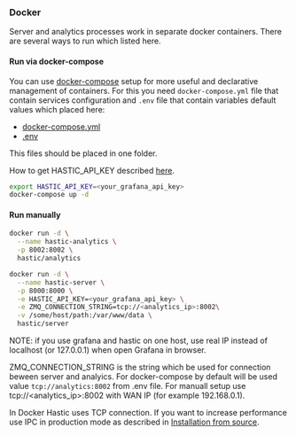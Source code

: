 ### Docker

Server and analytics processes work in separate docker containers. There are several ways to run which listed here.

#### Run via docker-compose

 You can use [docker-compose](https://docs.docker.com/compose/) setup for more useful and declarative management of containers. For this you need `docker-compose.yml` file that contain services configuration and `.env` file that contain variables default values which placed here:  
* [docker-compose.yml](https://github.com/hastic/hastic-server/blob/master/docker-compose.yml)  
* [.env](https://github.com/hastic/hastic-server/blob/master/.env)  

This files should be placed in one folder.


 How to get HASTIC_API_KEY described [here](https://github.com/hastic/hastic-server/wiki/Get-HASTIC_API_KEY).

```bash
export HASTIC_API_KEY=<your_grafana_api_key>
docker-compose up -d
```

#### Run manually
```bash
docker run -d \
  --name hastic-analytics \
  -p 8002:8002 \
  hastic/analytics

docker run -d \
  --name hastic-server \
  -p 8000:8000 \
  -e HASTIC_API_KEY=<your_grafana_api_key> \
  -e ZMQ_CONNECTION_STRING=tcp://<analytics_ip>:8002\
  -v /some/host/path:/var/www/data \
  hastic/server
```

NOTE: if you use grafana and hastic on one host, use real IP instead of localhost (or 127.0.0.1) when open Grafana in browser.

ZMQ_CONNECTION_STRING is the string which be used for connection beween server and analyics. For docker-compose by default will be used value `tcp://analytics:8002` from .env file. For manuall setup use tcp://<analytics_ip>:8002 with WAN IP (for example 192.168.0.1).

In Docker Hastic uses TCP connection. If you want to increase performance use IPC in production mode as described in [Installation from source](https://github.com/hastic/hastic-server/wiki/Installation-from-source).